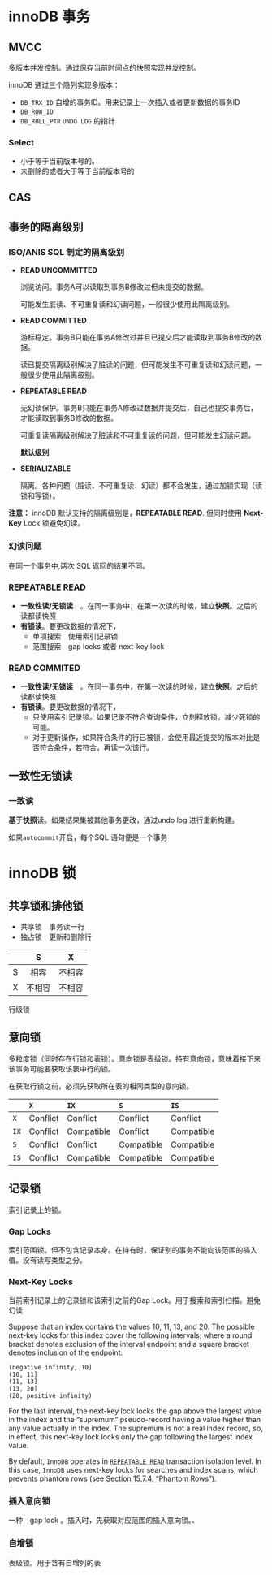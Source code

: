 # innoDB 事务

## MVCC

多版本并发控制。通过保存当前时间点的快照实现并发控制。

innoDB 通过三个隐列实现多版本：

- `DB_TRX_ID`  自增的事务ID。用来记录上一次插入或者更新数据的事务ID
- `DB_ROW_ID` 
- `DB_ROLL_PTR` `UNDO LOG` 的指针

### Select

- 小于等于当前版本号的。
- 未删除的或者大于等于当前版本号的

## CAS



## 事务的隔离级别

### ISO/ANIS SQL 制定的隔离级别

- **READ UNCOMMITTED**

  浏览访问。事务A可以读取到事务B修改过但未提交的数据。

  可能发生脏读、不可重复读和幻读问题，一般很少使用此隔离级别。

- **READ COMMITTED**

  游标稳定。事务B只能在事务A修改过并且已提交后才能读取到事务B修改的数据。

  读已提交隔离级别解决了脏读的问题，但可能发生不可重复读和幻读问题，一般很少使用此隔离级别。

- **REPEATABLE READ**

  无幻读保护。事务B只能在事务A修改过数据并提交后，自己也提交事务后，才能读取到事务B修改的数据。

  可重复读隔离级别解决了脏读和不可重复读的问题，但可能发生幻读问题。

  **默认级别**

- **SERIALIZABLE**

  隔离。各种问题（脏读、不可重复读、幻读）都不会发生，通过加锁实现（读锁和写锁）。

**注意：** innoDB 默认支持的隔离级别是，**REPEATABLE READ**. 但同时使用 **Next-Key** Lock 锁避免幻读。

### 幻读问题

 在同一个事务中,两次 SQL 返回的结果不同。

### REPEATABLE READ

- **一致性读/无锁读**　。在同一事务中，在第一次读的时候，建立**快照**。之后的读都读快照
- **有锁读**。要更改数据的情况下，
  - 单项搜索　使用索引记录锁
  - 范围搜索　gap locks 或者 next-key lock

### READ COMMITED

- **一致性读/无锁读**　。在同一事务中，在第一次读的时候，建立**快照**。之后的读都读快照
- **有锁读**。要更改数据的情况下，
  - 只使用索引记录锁。如果记录不符合查询条件，立刻释放锁。减少死锁的可能。
  - 对于更新操作，如果符合条件的行已被锁，会使用最近提交的版本对比是否符合条件，若符合，再读一次该行。

## 一致性无锁读

### 一致读

**基于快照**读。如果结果集被其他事务更改，通过undo log 进行重新构建。

如果`autocommit`开启，每个SQL 语句便是一个事务

# innoDB 锁

## 共享锁和排他锁

- 共享锁　事务读一行
- 独占锁　更新和删除行

|      |   S    |   X    |
| :--: | :----: | :----: |
|  S   |  相容  | 不相容 |
|  X   | 不相容 | 不相容 |

行级锁

## 意向锁

多粒度锁（同时存在行锁和表锁）。意向锁是表级锁。持有意向锁，意味着接下来该事务可能要获取该表中行的锁。

在获取行锁之前，必须先获取所在表的相同类型的意向锁。

|      | `X`      | `IX`       | `S`        | `IS`       |
| :--- | :------- | :--------- | :--------- | :--------- |
| `X`  | Conflict | Conflict   | Conflict   | Conflict   |
| `IX` | Conflict | Compatible | Conflict   | Compatible |
| `S`  | Conflict | Conflict   | Compatible | Compatible |
| `IS` | Conflict | Compatible | Compatible | Compatible |

## 记录锁

索引记录上的锁。

### Gap Locks

索引范围锁。但不包含记录本身。在持有时，保证别的事务不能向该范围的插入值。没有读写类型之分。



### Next-Key Locks

当前索引记录上的记录锁和该索引之前的Gap Lock。用于搜索和索引扫描。避免幻读

Suppose that an index contains the values 10, 11, 13, and 20. The possible next-key locks for this index cover the following intervals, where a round bracket denotes exclusion of the interval endpoint and a square bracket denotes inclusion of the endpoint:

```none
(negative infinity, 10]
(10, 11]
(11, 13]
(13, 20]
(20, positive infinity)
```

For the last interval, the next-key lock locks the gap above the largest value in the index and the “supremum” pseudo-record having a value higher than any value actually in the index. The supremum is not a real index record, so, in effect, this next-key lock locks only the gap following the largest index value.

By default, `InnoDB` operates in [`REPEATABLE READ`](https://dev.mysql.com/doc/refman/8.0/en/innodb-transaction-isolation-levels.html#isolevel_repeatable-read) transaction isolation level. In this case, `InnoDB` uses next-key locks for searches and index scans, which prevents phantom rows (see [Section 15.7.4, “Phantom Rows”](https://dev.mysql.com/doc/refman/8.0/en/innodb-next-key-locking.html)).

### 插入意向锁

一种　gap lock 。插入时，先获取对应范围的插入意向锁。、

### 自增锁

表级锁。用于含有自增列的表
